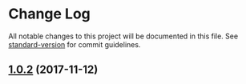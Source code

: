 # Change Log

All notable changes to this project will be documented in this file. See [standard-version](https://github.com/conventional-changelog/standard-version) for commit guidelines.

<a name="1.0.2"></a>
## [1.0.2](https://github.com/BecauseQA/becauseqa-vue-web/compare/v1.0.0...v1.0.2) (2017-11-12)
